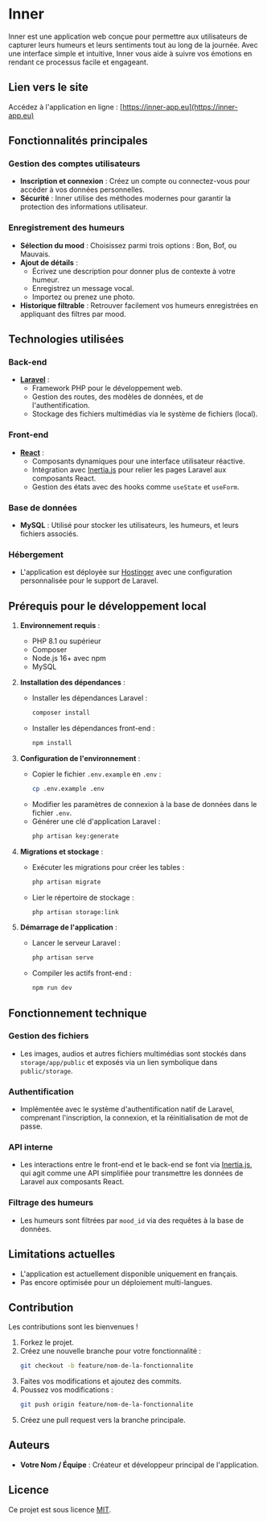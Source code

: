 # Inner

Inner est une application web conçue pour permettre aux utilisateurs de capturer leurs humeurs et leurs sentiments tout au long de la journée. Avec une interface simple et intuitive, Inner vous aide à suivre vos émotions en rendant ce processus facile et engageant.

## Lien vers le site

Accédez à l'application en ligne : [https://inner-app.eu](https://inner-app.eu)

## Fonctionnalités principales

### Gestion des comptes utilisateurs
- **Inscription et connexion** : Créez un compte ou connectez-vous pour accéder à vos données personnelles.
- **Sécurité** : Inner utilise des méthodes modernes pour garantir la protection des informations utilisateur.

### Enregistrement des humeurs
- **Sélection du mood** : Choisissez parmi trois options : Bon, Bof, ou Mauvais.
- **Ajout de détails** :
  - Écrivez une description pour donner plus de contexte à votre humeur.
  - Enregistrez un message vocal.
  - Importez ou prenez une photo.
- **Historique filtrable** : Retrouver facilement vos humeurs enregistrées en appliquant des filtres par mood.

## Technologies utilisées

### Back-end
- **[Laravel](https://laravel.com/)** :
  - Framework PHP pour le développement web.
  - Gestion des routes, des modèles de données, et de l'authentification.
  - Stockage des fichiers multimédias via le système de fichiers (local).

### Front-end
- **[React](https://reactjs.org/)** :
  - Composants dynamiques pour une interface utilisateur réactive.
  - Intégration avec [Inertia.js](https://inertiajs.com/) pour relier les pages Laravel aux composants React.
  - Gestion des états avec des hooks comme `useState` et `useForm`.

### Base de données
- **MySQL** : Utilisé pour stocker les utilisateurs, les humeurs, et leurs fichiers associés.

### Hébergement
- L'application est déployée sur [Hostinger](https://www.hostinger.fr/) avec une configuration personnalisée pour le support de Laravel.

## Prérequis pour le développement local

1. **Environnement requis** :
   - PHP 8.1 ou supérieur
   - Composer
   - Node.js 16+ avec npm
   - MySQL

2. **Installation des dépendances** :
   - Installer les dépendances Laravel :
     ```bash
     composer install
     ```
   - Installer les dépendances front-end :
     ```bash
     npm install
     ```

3. **Configuration de l'environnement** :
   - Copier le fichier `.env.example` en `.env` :
     ```bash
     cp .env.example .env
     ```
   - Modifier les paramètres de connexion à la base de données dans le fichier `.env`.
   - Générer une clé d'application Laravel :
     ```bash
     php artisan key:generate
     ```

4. **Migrations et stockage** :
   - Exécuter les migrations pour créer les tables :
     ```bash
     php artisan migrate
     ```
   - Lier le répertoire de stockage :
     ```bash
     php artisan storage:link
     ```

5. **Démarrage de l'application** :
   - Lancer le serveur Laravel :
     ```bash
     php artisan serve
     ```
   - Compiler les actifs front-end :
     ```bash
     npm run dev
     ```

## Fonctionnement technique

### Gestion des fichiers
- Les images, audios et autres fichiers multimédias sont stockés dans `storage/app/public` et exposés via un lien symbolique dans `public/storage`.

### Authentification
- Implémentée avec le système d'authentification natif de Laravel, comprenant l'inscription, la connexion, et la réinitialisation de mot de passe.

### API interne
- Les interactions entre le front-end et le back-end se font via [Inertia.js](https://inertiajs.com/), qui agit comme une API simplifiée pour transmettre les données de Laravel aux composants React.

### Filtrage des humeurs
- Les humeurs sont filtrées par `mood_id` via des requêtes à la base de données.

## Limitations actuelles
- L'application est actuellement disponible uniquement en français.
- Pas encore optimisée pour un déploiement multi-langues.

## Contribution
Les contributions sont les bienvenues !

1. Forkez le projet.
2. Créez une nouvelle branche pour votre fonctionnalité :
   ```bash
   git checkout -b feature/nom-de-la-fonctionnalite
   ```
3. Faites vos modifications et ajoutez des commits.
4. Poussez vos modifications :
   ```bash
   git push origin feature/nom-de-la-fonctionnalite
   ```
5. Créez une pull request vers la branche principale.

## Auteurs
- **Votre Nom / Équipe** : Créateur et développeur principal de l'application.

## Licence
Ce projet est sous licence [MIT](https://opensource.org/licenses/MIT).

